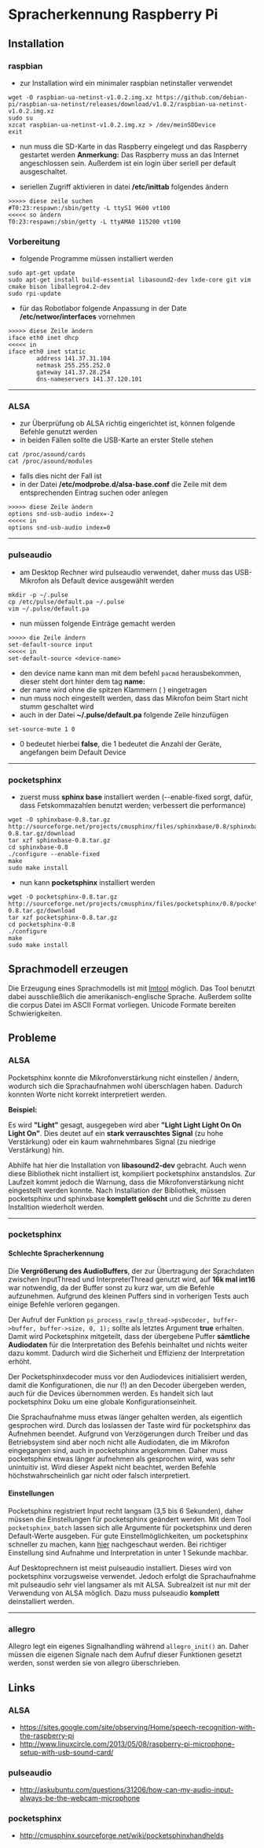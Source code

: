 # Spracherkennung Raspberry Pi

## Installation

### raspbian

* zur Installation wird ein minimaler raspbian netinstaller verwendet

```
wget -O raspbian-ua-netinst-v1.0.2.img.xz https://github.com/debian-pi/raspbian-ua-netinst/releases/download/v1.0.2/raspbian-ua-netinst-v1.0.2.img.xz
sudo su
xzcat raspbian-ua-netinst-v1.0.2.img.xz > /dev/meinSDDevice
exit
```

* nun muss die SD-Karte in das Raspberry eingelegt und das Raspberry gestartet werden
__Anmerkung:__ Das Raspberry muss an das Internet angeschlossen sein. Außerdem ist ein login über seriell per default ausgeschaltet.

* seriellen Zugriff aktivieren in datei __/etc/inittab__ folgendes ändern

```
>>>>> diese zeile suchen
#T0:23:respawn:/sbin/getty -L ttyS1 9600 vt100
<<<<< so ändern
T0:23:respawn:/sbin/getty -L ttyAMA0 115200 vt100
```



### Vorbereitung

* folgende Programme müssen installiert werden

```
sudo apt-get update 
sudo apt-get install build-essential libasound2-dev lxde-core git vim cmake bison liballegro4.2-dev
sudo rpi-update
```

* für das Robotlabor folgende Anpassung in der Date __/etc/networ/interfaces__ vornehmen

```
>>>>> diese Zeile ändern
iface eth0 inet dhcp
<<<<< in
iface eth0 inet static
        address 141.37.31.104
        netmask 255.255.252.0
        gateway 141.37.28.254
        dns-nameservers 141.37.120.101
```

---

### ALSA

* zur Überprüfung ob ALSA richtig eingerichtet ist, können folgende Befehle genutzt werden
* in beiden Fällen sollte die USB-Karte an erster Stelle stehen

```
cat /proc/asound/cards
cat /proc/asound/modules
```

* falls dies nicht der Fall ist
* in der Datei __/etc/modprobe.d/alsa-base.conf__ die Zeile mit  dem entsprechenden Eintrag suchen oder anlegen

```
>>>>> diese Zeile ändern
options snd-usb-audio index=-2
<<<<< in
options snd-usb-audio index=0
```

---

### pulseaudio

* am Desktop Rechner wird pulseaudio verwendet, daher muss das USB-Mikrofon als Default device ausgewählt werden

```
mkdir -p ~/.pulse
cp /etc/pulse/default.pa ~/.pulse
vim ~/.pulse/default.pa
```

* nun müssen folgende Einträge gemacht werden

```
>>>>> die Zeile ändern
set-default-source input
<<<<< in
set-default-source <device-name>
```

* den device name kann man mit dem befehl ```pacmd``` herausbekommen, dieser steht dort hinter dem tag __name:__
* der name wird ohne die spitzen Klammern ( <name> ) eingetragen
* nun muss noch eingestellt werden, dass das Mikrofon beim Start nicht stumm geschaltet wird
* auch in der Datei __~/.pulse/default.pa__ folgende Zeile hinzufügen


```
set-source-mute 1 0
```

* 0 bedeutet hierbei __false__, die 1 bedeutet die Anzahl der Geräte, angefangen beim Default Device

---

### pocketsphinx

* zuerst muss __sphinx base__ installiert werden (--enable-fixed sorgt, dafür, dass Fetskommazahlen benutzt werden; verbessert die performance)

```
wget -O sphinxbase-0.8.tar.gz http://sourceforge.net/projects/cmusphinx/files/sphinxbase/0.8/sphinxbase-0.8.tar.gz/download
tar xzf sphinxbase-0.8.tar.gz
cd sphinxbase-0.8
./configure --enable-fixed
make
sudo make install
```

* nun kann __pocketsphinx__ installiert werden

```
wget -O pocketsphinx-0.8.tar.gz http://sourceforge.net/projects/cmusphinx/files/pocketsphinx/0.8/pocketsphinx-0.8.tar.gz/download
tar xzf pocketsphinx-0.8.tar.gz
cd pocketsphinx-0.8
./configure
make
sudo make install
```

## Sprachmodell erzeugen

Die Erzeugung eines Sprachmodells ist mit [lmtool](http://www.speech.cs.cmu.edu/tools/lmtool-new.html) möglich.
Das Tool benutzt dabei ausschließlich die amerikanisch-englische Sprache. Außerdem sollte die corpus Datei im ASCII Format vorliegen. Unicode Formate bereiten Schwierigkeiten.

## Probleme

### ALSA

Pocketsphinx konnte die Mikrofonverstärkung nicht einstellen / ändern, wodurch sich die Sprachaufnahmen wohl überschlagen haben. Dadurch konnten Worte nicht korrekt interpretiert werden.

__Beispiel:__

Es wird __"Light"__ gesagt, ausgegeben wird aber __"Light Light Light On On Light On"__. Dies deutet auf ein __stark verrauschtes Signal__ (zu hohe Verstärkung)
oder ein kaum wahrnehmbares Signal (zu niedrige Verstärkung) hin.

Abhilfe hat hier die Installation von __libasound2-dev__ gebracht. Auch wenn diese Bibliothek nicht installiert ist, kompiliert pocketsphinx anstandslos. Zur Laufzeit kommt jedoch die Warnung, dass die Mikrofonverstärkung nicht eingestellt werden konnte. Nach Installation der Bibliothek, müssen pocketsphinx und sphinxbase __komplett gelöscht__ und die Schritte zu deren Installtion wiederholt werden.

---

### pocketsphinx

#### Schlechte Spracherkennung

Die __Vergrößerung des AudioBuffers__, der zur Übertragung der Sprachdaten zwischen InputThread und InterpreterThread genutzt wird, auf __16k mal int16__ war notwendig, da der Buffer sonst zu kurz war, um die Befehle aufzunehmen.
Aufgrund des kleinen Puffers sind in vorherigen Tests auch einige Befehle verloren gegangen.

Der Aufruf der Funktion ```ps_process_raw(p_thread->psDecoder, buffer->buffer, buffer->size, 0, 1);``` sollte als letztes Argument __true__ erhalten. Damit wird Pocketsphinx mitgeteilt, dass der übergebene Puffer __sämtliche Audiodaten__ für die Interpretation des Befehls beinhaltet und nichts weiter dazu kommt. Dadurch wird die Sicherheit und Effizienz der Interpretation erhöht.

Der Pocketsphinxdecoder muss vor den Audiodevices initialisiert werden, damit die Konfigurationen, die nur (!) an den Decoder übergeben werden, auch für die Devices übernommen werden.
Es handelt sich laut pocketsphinx Doku um eine globale Konfigurationseinheit.

Die Sprachaufnahme muss etwas länger gehalten werden, als eigentlich gesprochen wird. Durch das loslassen der Taste wird für pocketsphinx das Aufnehmen beendet. Aufgrund von Verzögerungen durch Treiber und das Betriebsystem
sind aber noch nicht alle Audiodaten, die im Mikrofon eingegangen sind, auch in pocketsphinx angekommen. Daher muss pocketsphinx etwas länger aufnehmen als gesprochen wird, was sehr unintuitiv ist.
Wird dieser Aspekt nicht beachtet, werden Befehle höchstwahrscheinlich gar nicht oder falsch interpretiert.

####  Einstellungen

Pocketsphinx registriert Input recht langsam (3,5 bis 6 Sekunden), daher müssen die Einstellungen für pocketsphinx geändert werden.
Mit dem Tool ```pocketsphinx_batch``` lassen sich alle Argumente für pocketsphinx und deren Default-Werte ausgeben. Für gute Einstellmöglichkeiten, um pocketsphinx schneller zu machen, kann [hier](http://cmusphinx.sourceforge.net/wiki/pocketsphinxhandhelds) nachgeschaut werden.
Bei richtiger Einstellung sind Aufnahme und Interpretation in unter 1 Sekunde machbar.

Auf Desktoprechnern ist meist pulseaudio installiert. Dieses wird von pocketsphinx vorzugsweise verwendet. Jedoch erfolgt die Sprachaufnahme mit pulseaudio sehr viel langsamer als mit ALSA. Subrealzeit ist nur
mit der Verwendung von ALSA möglich. Dazu muss pulseaudio __komplett__ deinstalliert werden.

---

### allegro

Allegro legt ein eigenes Signalhandling während ```allegro_init()``` an. Daher müssen die eigenen Signale nach dem Aufruf dieser Funktionen gesetzt werden, sonst werden sie von allegro überschrieben.

## Links

### ALSA

* https://sites.google.com/site/observing/Home/speech-recognition-with-the-raspberry-pi
* http://www.linuxcircle.com/2013/05/08/raspberry-pi-microphone-setup-with-usb-sound-card/

### pulseaudio

* http://askubuntu.com/questions/31206/how-can-my-audio-input-always-be-the-webcam-microphone

### pocketsphinx

* http://cmusphinx.sourceforge.net/wiki/pocketsphinxhandhelds

